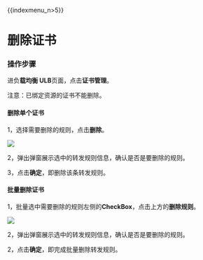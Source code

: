 {{indexmenu_n>5}}

# 删除证书

### 操作步骤

进负**载均衡 ULB**页面，点击**证书管理**。

注意：已绑定资源的证书不能删除。

#### 删除单个证书

1，选择需要删除的规则，点击**删除**。

![](https://static.ucloud.cn/f9f7fd7a207b49df921589218afdf92b.png)

2，弹出弹窗展示选中的转发规则信息，确认是否是要删除的规则。

3，点击**确定**，即删除该条转发规则。

#### 批量删除证书

1，批量选中需要删除的规则左侧的**CheckBox**，点击上方的**删除规则**。

![](https://static.ucloud.cn/47ded90438b64927b459ed6f2642a869.png)

2，弹出弹窗展示选中的转发规则信息，确认是否是要删除的规则。

2，点击**确定**，即完成批量删除转发规则。

